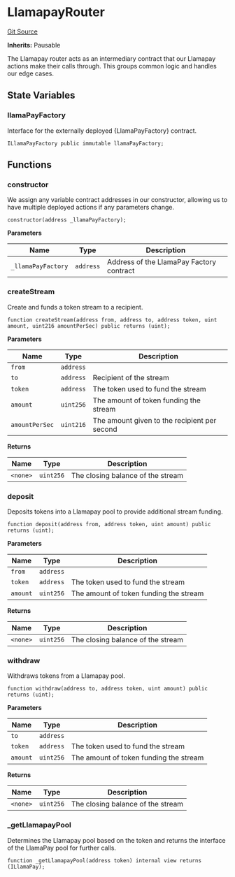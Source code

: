 # LlamapayRouter
[Git Source](https://github.com/FloorDAO/floor-v2/blob/445b96358cc205e432e359914c1681c0f44048b0/src/contracts/actions/llamapay/LlamapayRouter.sol)

**Inherits:**
Pausable

The Llamapay router acts as an intermediary contract that our Llamapay actions
make their calls through. This groups common logic and handles our edge cases.


## State Variables
### llamaPayFactory
Interface for the externally deployed {LlamaPayFactory} contract.


```solidity
ILlamaPayFactory public immutable llamaPayFactory;
```


## Functions
### constructor

We assign any variable contract addresses in our constructor, allowing us
to have multiple deployed actions if any parameters change.


```solidity
constructor(address _llamaPayFactory);
```
**Parameters**

|Name|Type|Description|
|----|----|-----------|
|`_llamaPayFactory`|`address`|Address of the LlamaPay Factory contract|


### createStream

Create and funds a token stream to a recipient.


```solidity
function createStream(address from, address to, address token, uint amount, uint216 amountPerSec) public returns (uint);
```
**Parameters**

|Name|Type|Description|
|----|----|-----------|
|`from`|`address`||
|`to`|`address`|Recipient of the stream|
|`token`|`address`|The token used to fund the stream|
|`amount`|`uint256`|The amount of token funding the stream|
|`amountPerSec`|`uint216`|The amount given to the recipient per second|

**Returns**

|Name|Type|Description|
|----|----|-----------|
|`<none>`|`uint256`|The closing balance of the stream|


### deposit

Deposits tokens into a Llamapay pool to provide additional stream funding.


```solidity
function deposit(address from, address token, uint amount) public returns (uint);
```
**Parameters**

|Name|Type|Description|
|----|----|-----------|
|`from`|`address`||
|`token`|`address`|The token used to fund the stream|
|`amount`|`uint256`|The amount of token funding the stream|

**Returns**

|Name|Type|Description|
|----|----|-----------|
|`<none>`|`uint256`|The closing balance of the stream|


### withdraw

Withdraws tokens from a Llamapay pool.


```solidity
function withdraw(address to, address token, uint amount) public returns (uint);
```
**Parameters**

|Name|Type|Description|
|----|----|-----------|
|`to`|`address`||
|`token`|`address`|The token used to fund the stream|
|`amount`|`uint256`|The amount of token funding the stream|

**Returns**

|Name|Type|Description|
|----|----|-----------|
|`<none>`|`uint256`|The closing balance of the stream|


### _getLlamapayPool

Determines the Llamapay pool based on the token and returns the interface of
the LlamaPay pool for further calls.


```solidity
function _getLlamapayPool(address token) internal view returns (ILlamaPay);
```

